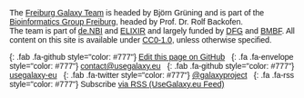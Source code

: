 <div class="text-center" style="font-family: arial, helvetica, sans-serif">

The [Freiburg Galaxy Team](https://usegalaxy-eu.github.io/freiburg/people) is headed by Björn Grüning and is part of the [Bioinformatics Group Freiburg](http://www.bioinf.uni-freiburg.de), headed by Prof. Dr. Rolf Backofen.  
The team is part of [de.NBI](https://www.denbi.de) and [ELIXIR](https://www.elixir-europe.org) and largely funded by [DFG](https://www.dfg.de) and [BMBF](https://www.bmbf.de). All content on this site is available under [CC0-1.0](https://creativecommons.org/share-your-work/public-domain/cc0/), unless otherwise specified.

[](){: .fab .fa-github style="color: #777"} [Edit this page on GitHub](https://github.com/galaxyproject/galaxy-hub/blob/master/content/bare/freiburg/galaxy/index.md) &nbsp;
[](){: .fa .fa-envelope style="color: #777"} [contact@usegalaxy.eu](mailto:contact@usegalaxy.eu) &nbsp;
[](){: .fab .fa-github style="color: #777"} [usegalaxy-eu](https://github.com/usegalaxy-eu) &nbsp;
[](){: .fab .fa-twitter style="color: #777"} [@galaxyproject](https://twitter.com/galaxyproject) &nbsp;
[](){: .fa .fa-rss style="color: #777"} Subscribe [via RSS (UseGalaxy.eu Feed)](/eu/feed.atom)

</div>
